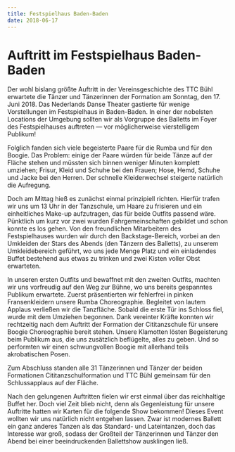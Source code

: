```yaml
---
title: Festspielhaus Baden-Baden
date: 2018-06-17
---
```

# Auftritt im Festspielhaus Baden-Baden

Der wohl bislang größte Auftritt in der Vereinsgeschichte des TTC Bühl erwartete die Tänzer und Tänzerinnen der Formation am Sonntag, den 17. Juni 2018. Das Nederlands Danse Theater gastierte für wenige Vorstellungen im Festspielhaus in Baden-Baden. In einer der nobelsten Locations der Umgebung sollten wir als Vorgruppe des Balletts im Foyer des Festspielhauses auftreten — vor möglicherweise vierstelligem Publikum! 

Folglich fanden sich viele begeisterte Paare für die Rumba und für den Boogie. Das Problem: einige der Paare würden für beide Tänze auf der Fläche stehen und müssten sich binnen weniger Minuten komplett umziehen; Frisur, Kleid und Schuhe bei den Frauen; Hose, Hemd, Schuhe und Jacke bei den Herren. Der schnelle Kleiderwechsel steigerte natürlich die Aufregung.

Doch am Mittag hieß es zunächst einmal prinzipiell richten. Hierfür trafen wir uns um 13 Uhr in der Tanzschule, um Haare zu frisieren und ein einheitliches Make-up aufzutragen, das für beide Outfits passend wäre. Pünktlich um kurz vor zwei wurden Fahrgemeinschaften gebildet und schon konnte es los gehen. Von den freundlichen Mitarbeitern des Festspielhauses wurden wir durch den Backstage-Bereich, vorbei an den Umkleiden der Stars des Abends (den Tänzern des Balletts), zu unserem Umkleidebereich geführt, wo uns jede Menge Platz und ein einladendes Buffet bestehend aus etwas zu trinken und zwei Kisten voller Obst erwarteten. 

In unseren ersten Outfits und bewaffnet mit den zweiten Outfits, machten wir uns vorfreudig auf den Weg zur Bühne, wo uns bereits gespanntes Publikum erwartete. Zuerst präsentierten wir fehlerfrei in pinken Fransenkleidern unsere Rumba Choreographie. Begleitet von lautem Applaus verließen wir die Tanzfläche. Sobald die erste Tür ins Schloss fiel, wurde mit dem Umziehen begonnen. Dank vereinter Kräfte konnten wir rechtzeitig nach dem Auftritt der Formation der Cititanzschule für unsere Boogie Choreographie bereit stehen. Unsere Klamotten lösten Begeisterung beim Publikum aus, die uns zusätzlich beflügelte, alles zu geben. Und so performten wir einen schwungvollen Boogie mit allerhand teils akrobatischen Posen. 

Zum Abschluss standen alle 31 Tänzerinnen und Tänzer der beiden Formationen Cititanzschulformation und TTC Bühl gemeinsam für den Schlussapplaus auf der Fläche.

Nach den gelungenen Auftritten fielen wir erst einmal über das reichhaltige Buffet her. Doch viel Zeit blieb nicht, denn als Gegenleistung für unsere Auftritte hatten wir Karten für die folgende Show bekommen! Dieses Event wollten wir uns natürlich nicht entgehen lassen. Zwar ist modernes Ballett ein ganz anderes Tanzen als das Standard- und Lateintanzen, doch das Interesse war groß, sodass der Großteil der Tänzerinnen und Tänzer den Abend bei einer beeindruckenden Ballettshow ausklingen ließ. 
